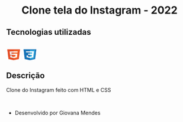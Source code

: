 <h1 align='center'> Clone tela do Instagram - 2022 </h1>

## Tecnologias utilizadas

<div style="display: inline_block"><br>
<img align="center" alt="HTML" height="30" width="40" src="https://raw.githubusercontent.com/devicons/devicon/master/icons/html5/html5-original.svg">

<img align="center" alt="CSS" height="30" width="40" src="https://raw.githubusercontent.com/devicons/devicon/master/icons/css3/css3-original.svg">


## Descrição
<p> Clone do Instagram feito com HTML e CSS </p>

<br>

- Desenvolvido por Giovana Mendes 

